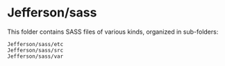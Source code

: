 # Jefferson/sass

This folder contains SASS files of various kinds, organized in sub-folders:

    Jefferson/sass/etc
    Jefferson/sass/src
    Jefferson/sass/var
